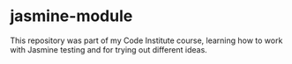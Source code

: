# jasmine-module

This repository was part of my Code Institute course, learning how to work with Jasmine testing and for trying out different ideas.
